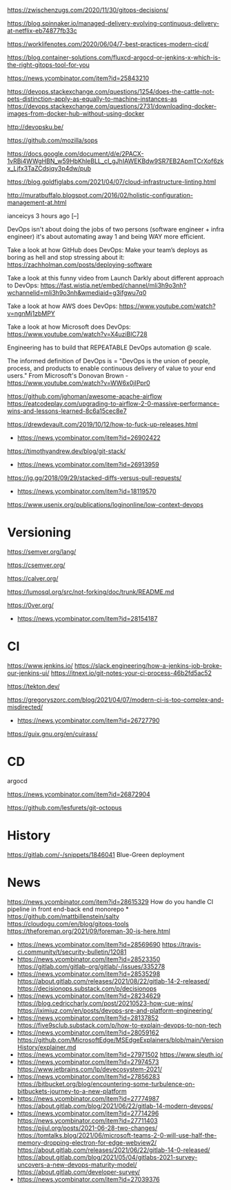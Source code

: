 https://zwischenzugs.com/2020/11/30/gitops-decisions/

https://blog.spinnaker.io/managed-delivery-evolving-continuous-delivery-at-netflix-eb74877fb33c

https://worklifenotes.com/2020/06/04/7-best-practices-modern-cicd/

https://blog.container-solutions.com/fluxcd-argocd-or-jenkins-x-which-is-the-right-gitops-tool-for-you

https://news.ycombinator.com/item?id=25843210

https://devops.stackexchange.com/questions/1254/does-the-cattle-not-pets-distinction-apply-as-equally-to-machine-instances-as
https://devops.stackexchange.com/questions/2731/downloading-docker-images-from-docker-hub-without-using-docker

http://devopsku.be/

https://github.com/mozilla/sops

https://docs.google.com/document/d/e/2PACX-1vRBi4WWgHBN_w59HbKhleBLL_cI_gJhIAWEKBdw9SR7EB2ApmTCrXof6zkx_Ljfx3TaZCdsjqy3p4dw/pub

https://blog.goldfiglabs.com/2021/04/07/cloud-infrastructure-linting.html

http://muratbuffalo.blogspot.com/2016/02/holistic-configuration-management-at.html

ianceicys 3 hours ago [–]

DevOps isn't about doing the jobs of two persons (software engineer + infra engineer) it's about automating away 1 and being WAY more efficient.

Take a look at how GitHub does DevOps: Make your team’s deploys as boring as hell and stop stressing about it: https://zachholman.com/posts/deploying-software

Take a look at this funny video from Launch Darkly about different approach to DevOps: https://fast.wistia.net/embed/channel/mli3h9o3nh?wchannelid=mli3h9o3nh&wmediaid=g3ifgwu7q0

Take a look at how AWS does DevOps: https://www.youtube.com/watch?v=ngnMj1zbMPY

Take a look at how Microsoft does DevOps: https://www.youtube.com/watch?v=X4uziBlC728

Engineering has to build that REPEATABLE DevOps automation @ scale.

The informed definition of DevOps is = "DevOps is the union of people, process, and products to enable continuous delivery of value to your end users." From Microsoft's Donovan Brown - https://www.youtube.com/watch?v=WW6x0jIPpr0

https://github.com/jghoman/awesome-apache-airflow
https://eatcodeplay.com/upgrading-to-airflow-2-0-massive-performance-wins-and-lessons-learned-8c6a15cec8e7

https://drewdevault.com/2019/10/12/how-to-fuck-up-releases.html
* https://news.ycombinator.com/item?id=26902422

https://timothyandrew.dev/blog/git-stack/
* https://news.ycombinator.com/item?id=26913959

https://jg.gg/2018/09/29/stacked-diffs-versus-pull-requests/
* https://news.ycombinator.com/item?id=18119570

https://www.usenix.org/publications/loginonline/low-context-devops

# Versioning
https://semver.org/lang/

https://csemver.org/

https://calver.org/

https://lumosql.org/src/not-forking/doc/trunk/README.md

https://0ver.org/
* https://news.ycombinator.com/item?id=28154187

# CI

https://www.jenkins.io/
https://slack.engineering/how-a-jenkins-job-broke-our-jenkins-ui/
https://itnext.io/git-notes-your-ci-process-46b2fd5ac52

https://tekton.dev/

https://gregoryszorc.com/blog/2021/04/07/modern-ci-is-too-complex-and-misdirected/
* https://news.ycombinator.com/item?id=26727790

https://guix.gnu.org/en/cuirass/

# CD

argocd

https://news.ycombinator.com/item?id=26872904

https://github.com/lesfurets/git-octopus

# History
https://gitlab.com/-/snippets/1846041 Blue-Green deployment

# News
https://news.ycombinator.com/item?id=28615329 How do you handle CI pipeline in front end-back end monorepo
*
https://github.com/mattbillenstein/salty
https://cloudogu.com/en/blog/gitops-tools
https://theforeman.org/2021/09/foreman-30-is-here.html
* https://news.ycombinator.com/item?id=28569690
https://travis-ci.community/t/security-bulletin/12081
* https://news.ycombinator.com/item?id=28523350
https://gitlab.com/gitlab-org/gitlab/-/issues/335278
* https://news.ycombinator.com/item?id=28535298
https://about.gitlab.com/releases/2021/08/22/gitlab-14-2-released/
https://decisionops.substack.com/p/decisionops
* https://news.ycombinator.com/item?id=28234629
https://blog.cedriccharly.com/post/20210523-how-cue-wins/
https://iximiuz.com/en/posts/devops-sre-and-platform-engineering/
* https://news.ycombinator.com/item?id=28137852
https://five9sclub.substack.com/p/how-to-explain-devops-to-non-tech
* https://news.ycombinator.com/item?id=28059162
https://github.com/MicrosoftEdge/MSEdgeExplainers/blob/main/VersionHistory/explainer.md
* https://news.ycombinator.com/item?id=27971502
https://www.sleuth.io/
* https://news.ycombinator.com/item?id=27974573
https://www.jetbrains.com/lp/devecosystem-2021/
* https://news.ycombinator.com/item?id=27856283
https://bitbucket.org/blog/encountering-some-turbulence-on-bitbuckets-journey-to-a-new-platform
* https://news.ycombinator.com/item?id=27774987
https://about.gitlab.com/blog/2021/06/22/gitlab-14-modern-devops/
* https://news.ycombinator.com/item?id=27714296
https://news.ycombinator.com/item?id=27711403
https://pijul.org/posts/2021-06-28-two-changes/
https://tomtalks.blog/2021/06/microsoft-teams-2-0-will-use-half-the-memory-dropping-electron-for-edge-webview2/
https://about.gitlab.com/releases/2021/06/22/gitlab-14-0-released/
https://about.gitlab.com/blog/2021/05/04/gitlabs-2021-survey-uncovers-a-new-devops-maturity-model/
https://about.gitlab.com/developer-survey/
* https://news.ycombinator.com/item?id=27039376


